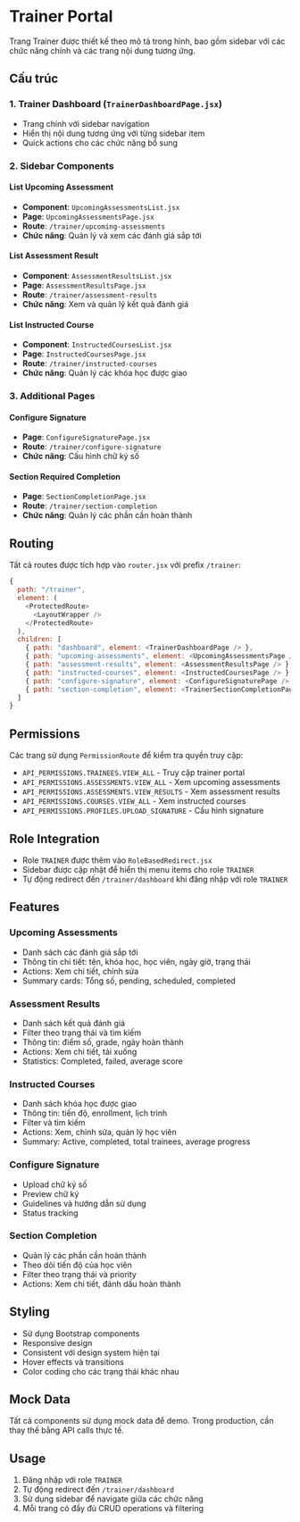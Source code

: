 # Trainer Portal

Trang Trainer được thiết kế theo mô tả trong hình, bao gồm sidebar với các chức năng chính và các trang nội dung tương ứng.

## Cấu trúc

### 1. Trainer Dashboard (`TrainerDashboardPage.jsx`)

- Trang chính với sidebar navigation
- Hiển thị nội dung tương ứng với từng sidebar item
- Quick actions cho các chức năng bổ sung

### 2. Sidebar Components

#### List Upcoming Assessment

- **Component**: `UpcomingAssessmentsList.jsx`
- **Page**: `UpcomingAssessmentsPage.jsx`
- **Route**: `/trainer/upcoming-assessments`
- **Chức năng**: Quản lý và xem các đánh giá sắp tới

#### List Assessment Result

- **Component**: `AssessmentResultsList.jsx`
- **Page**: `AssessmentResultsPage.jsx`
- **Route**: `/trainer/assessment-results`
- **Chức năng**: Xem và quản lý kết quả đánh giá

#### List Instructed Course

- **Component**: `InstructedCoursesList.jsx`
- **Page**: `InstructedCoursesPage.jsx`
- **Route**: `/trainer/instructed-courses`
- **Chức năng**: Quản lý các khóa học được giao

### 3. Additional Pages

#### Configure Signature

- **Page**: `ConfigureSignaturePage.jsx`
- **Route**: `/trainer/configure-signature`
- **Chức năng**: Cấu hình chữ ký số

#### Section Required Completion

- **Page**: `SectionCompletionPage.jsx`
- **Route**: `/trainer/section-completion`
- **Chức năng**: Quản lý các phần cần hoàn thành

## Routing

Tất cả routes được tích hợp vào `router.jsx` với prefix `/trainer`:

```javascript
{
  path: "/trainer",
  element: (
    <ProtectedRoute>
      <LayoutWrapper />
    </ProtectedRoute>
  ),
  children: [
    { path: "dashboard", element: <TrainerDashboardPage /> },
    { path: "upcoming-assessments", element: <UpcomingAssessmentsPage /> },
    { path: "assessment-results", element: <AssessmentResultsPage /> },
    { path: "instructed-courses", element: <InstructedCoursesPage /> },
    { path: "configure-signature", element: <ConfigureSignaturePage /> },
    { path: "section-completion", element: <TrainerSectionCompletionPage /> }
  ]
}
```

## Permissions

Các trang sử dụng `PermissionRoute` để kiểm tra quyền truy cập:

- `API_PERMISSIONS.TRAINEES.VIEW_ALL` - Truy cập trainer portal
- `API_PERMISSIONS.ASSESSMENTS.VIEW_ALL` - Xem upcoming assessments
- `API_PERMISSIONS.ASSESSMENTS.VIEW_RESULTS` - Xem assessment results
- `API_PERMISSIONS.COURSES.VIEW_ALL` - Xem instructed courses
- `API_PERMISSIONS.PROFILES.UPLOAD_SIGNATURE` - Cấu hình signature

## Role Integration

- Role `TRAINER` được thêm vào `RoleBasedRedirect.jsx`
- Sidebar được cập nhật để hiển thị menu items cho role `TRAINER`
- Tự động redirect đến `/trainer/dashboard` khi đăng nhập với role `TRAINER`

## Features

### Upcoming Assessments

- Danh sách các đánh giá sắp tới
- Thông tin chi tiết: tên, khóa học, học viên, ngày giờ, trạng thái
- Actions: Xem chi tiết, chỉnh sửa
- Summary cards: Tổng số, pending, scheduled, completed

### Assessment Results

- Danh sách kết quả đánh giá
- Filter theo trạng thái và tìm kiếm
- Thông tin: điểm số, grade, ngày hoàn thành
- Actions: Xem chi tiết, tải xuống
- Statistics: Completed, failed, average score

### Instructed Courses

- Danh sách khóa học được giao
- Thông tin: tiến độ, enrollment, lịch trình
- Filter và tìm kiếm
- Actions: Xem, chỉnh sửa, quản lý học viên
- Summary: Active, completed, total trainees, average progress

### Configure Signature

- Upload chữ ký số
- Preview chữ ký
- Guidelines và hướng dẫn sử dụng
- Status tracking

### Section Completion

- Quản lý các phần cần hoàn thành
- Theo dõi tiến độ của học viên
- Filter theo trạng thái và priority
- Actions: Xem chi tiết, đánh dấu hoàn thành

## Styling

- Sử dụng Bootstrap components
- Responsive design
- Consistent với design system hiện tại
- Hover effects và transitions
- Color coding cho các trạng thái khác nhau

## Mock Data

Tất cả components sử dụng mock data để demo. Trong production, cần thay thế bằng API calls thực tế.

## Usage

1. Đăng nhập với role `TRAINER`
2. Tự động redirect đến `/trainer/dashboard`
3. Sử dụng sidebar để navigate giữa các chức năng
4. Mỗi trang có đầy đủ CRUD operations và filtering












